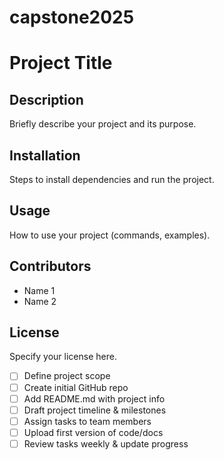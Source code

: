 # capstone2025

# Project Title

## Description
Briefly describe your project and its purpose.

## Installation
Steps to install dependencies and run the project.

## Usage
How to use your project (commands, examples).

## Contributors
- Name 1
- Name 2

## License
Specify your license here.



- [ ] Define project scope
- [ ] Create initial GitHub repo
- [ ] Add README.md with project info
- [ ] Draft project timeline & milestones
- [ ] Assign tasks to team members
- [ ] Upload first version of code/docs
- [ ] Review tasks weekly & update progress
